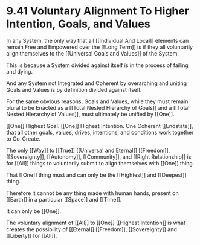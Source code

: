# 9.41 Voluntary Alignment To Higher Intention, Goals, and Values

In any System, the only way that all [[Individual And Local]] elements can remain Free and Empowered over the [[Long Term]] is if they all voluntarily align themselves to the [[Universal Goals and Values]] of the System. 

This is because a System divided against itself is in the process of failing and dying.  

And any System not Integrated and Coherent by overarching and uniting Goals and Values is by definition divided against itself. 

For the same obvious reasons, Goals and Values, while they must remain plural to be Enacted as a [[Total Nested Hierarchy of Goals]] and a [[Total Nested Hierarchy of Values]], must ultimately be unified by [[One]]. 

[[One]] Highest Goal. [[One]] Highest Intention. One Coherent [[Endstate]], that all other goals, values, drives, intentions, and conditions work together to Co-Create. 

The only [[Way]] to [[True]] [[Universal and Eternal]] [[Freedom]], [[Sovereignty]], [[Autonomy]], [[Community]], and [[Right Relationship]] is for [[All]] things to voluntarily submit to align themselves with [[One]] thing. 

That [[One]] thing must and can only be the [[Hightest]] and [[Deepest]] thing. 

Therefore it cannot be any thing made with human hands, present on [[Earth]] in a particular [[Space]] and [[Time]]. 

It can only be [[One]]. 

The voluntary alignment of [[All]] to [[One]] [[Highest Intention]] is what creates the possibility of [[Eternal]] [[Freedom]], [[Sovereignty]] and [[Liberty]] for [[All]]. 



